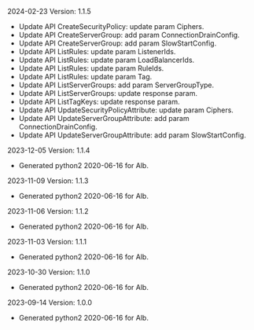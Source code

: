 2024-02-23 Version: 1.1.5
- Update API CreateSecurityPolicy: update param Ciphers.
- Update API CreateServerGroup: add param ConnectionDrainConfig.
- Update API CreateServerGroup: add param SlowStartConfig.
- Update API ListRules: update param ListenerIds.
- Update API ListRules: update param LoadBalancerIds.
- Update API ListRules: update param RuleIds.
- Update API ListRules: update param Tag.
- Update API ListServerGroups: add param ServerGroupType.
- Update API ListServerGroups: update response param.
- Update API ListTagKeys: update response param.
- Update API UpdateSecurityPolicyAttribute: update param Ciphers.
- Update API UpdateServerGroupAttribute: add param ConnectionDrainConfig.
- Update API UpdateServerGroupAttribute: add param SlowStartConfig.


2023-12-05 Version: 1.1.4
- Generated python2 2020-06-16 for Alb.

2023-11-09 Version: 1.1.3
- Generated python2 2020-06-16 for Alb.

2023-11-06 Version: 1.1.2
- Generated python2 2020-06-16 for Alb.

2023-11-03 Version: 1.1.1
- Generated python2 2020-06-16 for Alb.

2023-10-30 Version: 1.1.0
- Generated python2 2020-06-16 for Alb.

2023-09-14 Version: 1.0.0
- Generated python2 2020-06-16 for Alb.

